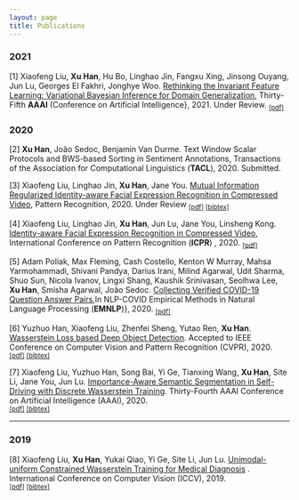 ```yaml
---
layout: page
title: Publications
---
```

### 2021

[1] Xiaofeng Liu, **Xu Han**, Hu Bo, Linghao Jin, Fangxu Xing, Jinsong Ouyang, Jun Lu, Georges EI Fakhri, Jonghye Woo. [Rethinking the Invariant Feature Learning: Variational Bayesian Inference for Domain Generalization](/archive/Rethinking.pdf), Thirty-Fifth **AAAI** (Conference on Artificial Intelligence}, 2021. Under Review. 
<sub> [[pdf]](/archive/Rethinking.pdf) </sub>


### 2020

[2] **Xu Han**, João Sedoc, Benjamin Van Durme. Text Window Scalar Protocols and BWS-based Sorting in Sentiment Annotations, Transactions of the Association for Computational Linguistics (**TACL**), 2020. Submitted.


[3] Xiaofeng Liu, Linghao Jin, **Xu Han**, Jane You. [Mutual Information Regularized Identity-aware Facial Expression
Recognition in Compressed Video](https://arxiv.org/abs/2010.10637), Pattern Recognition, 2020. Under Review
<sub> [[pdf]](https://arxiv.org/pdf/2010.10637.pdf) [[bibtex]](/bibtex/4.txt) </sub>

[4] Xiaofeng Liu, Linghao Jin, **Xu Han**, Jun Lu, Jane You, Linsheng Kong. [Identity-aware Facial Expression
Recognition in Compressed Video](/archive/ICPR_FER__Copy__camera_ready.pdf), International Conference on Pattern Recognition (**ICPR**) , 2020.
<sub> [[pdf]](/archive/ICPR_FER__Copy__camera_ready.pdf) </sub>

[5] Adam Poliak, Max Fleming, Cash Costello, Kenton W Murray, Mahsa Yarmohammadi, Shivani Pandya, Darius Irani, Milind Agarwal, Udit Sharma, Shuo Sun, Nicola Ivanov, Lingxi Shang, Kaushik Srinivasan, Seolhwa Lee, **Xu Han**, Smisha Agarwal, João Sedoc. [Collecting Verified COVID-19 Question Answer Pairs](https://openreview.net/forum?id=0X9O6VcYe_),In NLP-COVID Empirical Methods in Natural Language Processing (**EMNLP**)}, 2020.
<sub> [[pdf]](https://openreview.net/pdf?id=0X9O6VcYe_) </sub>


[6] Yuzhuo Han, Xiaofeng Liu, Zhenfei Sheng, Yutao Ren, **Xu Han**. [Wasserstein Loss based Deep Object Detection](https://ieeexplore.ieee.org/document/9150606). Accepted to IEEE Conference on Computer Vision and Pattern Recognition (CVPR), 2020.<br />
<sub>[[pdf]](/archive/wasserstein_loss_based_deep_object_detection.pdf) [[bibtex]](/bibtex/3.txt)</sub>


[7] Xiaofeng Liu, Yuzhuo Han, Song Bai, Yi Ge, Tianxing Wang, **Xu Han**, Site Li, Jane You, Jun Lu.
[Importance-Aware Semantic Segmentation in Self-Driving with Discrete Wasserstein Training](https://ojs.aaai.org//index.php/AAAI/article/view/6831). 
Thirty-Fourth AAAI Conference on Artificial Intelligence (AAAI), 2020.<br />
<sub>[[pdf]](/archive/Importance-aware.pdf) [[bibtex]](/bibtex/1.txt)</sub>

<hr>

### 2019

[8] Xiaofeng Liu, **Xu Han**, Yukai Qiao, Yi Ge, Site Li, Jun Lu. [Unimodal-uniform Constrained Wasserstein Training for Medical Diagnosis](http://openaccess.thecvf.com/content_ICCVW_2019/html/VRMI/Liu_Unimodal-Uniform_Constrained_Wasserstein_Training_for_Medical_Diagnosis_ICCVW_2019_paper.html)
. International Conference on Computer Vision (ICCV), 2019.<br />
<sub>[[pdf]](http://openaccess.thecvf.com/content_ICCVW_2019/papers/VRMI/Liu_Unimodal-Uniform_Constrained_Wasserstein_Training_for_Medical_Diagnosis_ICCVW_2019_paper.pdf) [[bibtex]](/bibtex/2.txt)</sub>
